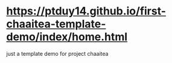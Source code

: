# https://ptduy14.github.io/first-chaaitea-template-demo/index/home.html
just a template demo for project chaaitea

